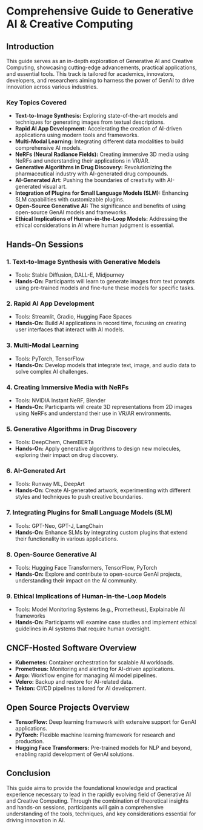 # Comprehensive Guide to Generative AI & Creative Computing

## Introduction

This guide serves as an in-depth exploration of Generative AI and Creative Computing, showcasing cutting-edge advancements, practical applications, and essential tools. This track is tailored for academics, innovators, developers, and researchers aiming to harness the power of GenAI to drive innovation across various industries.

### Key Topics Covered
- **Text-to-Image Synthesis:** Exploring state-of-the-art models and techniques for generating images from textual descriptions.
- **Rapid AI App Development:** Accelerating the creation of AI-driven applications using modern tools and frameworks.
- **Multi-Modal Learning:** Integrating different data modalities to build comprehensive AI models.
- **NeRFs (Neural Radiance Fields):** Creating immersive 3D media using NeRFs and understanding their applications in VR/AR.
- **Generative Algorithms in Drug Discovery:** Revolutionizing the pharmaceutical industry with AI-generated drug compounds.
- **AI-Generated Art:** Pushing the boundaries of creativity with AI-generated visual art.
- **Integration of Plugins for Small Language Models (SLM):** Enhancing SLM capabilities with customizable plugins.
- **Open-Source Generative AI:** The significance and benefits of using open-source GenAI models and frameworks.
- **Ethical Implications of Human-in-the-Loop Models:** Addressing the ethical considerations in AI where human judgment is essential.

## Hands-On Sessions

### 1. **Text-to-Image Synthesis with Generative Models**
   - Tools: Stable Diffusion, DALL-E, Midjourney
   - **Hands-On:** Participants will learn to generate images from text prompts using pre-trained models and fine-tune these models for specific tasks.

### 2. **Rapid AI App Development**
   - Tools: Streamlit, Gradio, Hugging Face Spaces
   - **Hands-On:** Build AI applications in record time, focusing on creating user interfaces that interact with AI models.

### 3. **Multi-Modal Learning**
   - Tools: PyTorch, TensorFlow
   - **Hands-On:** Develop models that integrate text, image, and audio data to solve complex AI challenges.

### 4. **Creating Immersive Media with NeRFs**
   - Tools: NVIDIA Instant NeRF, Blender
   - **Hands-On:** Participants will create 3D representations from 2D images using NeRFs and understand their use in VR/AR environments.

### 5. **Generative Algorithms in Drug Discovery**
   - Tools: DeepChem, ChemBERTa
   - **Hands-On:** Apply generative algorithms to design new molecules, exploring their impact on drug discovery.

### 6. **AI-Generated Art**
   - Tools: Runway ML, DeepArt
   - **Hands-On:** Create AI-generated artwork, experimenting with different styles and techniques to push creative boundaries.

### 7. **Integrating Plugins for Small Language Models (SLM)**
   - Tools: GPT-Neo, GPT-J, LangChain
   - **Hands-On:** Enhance SLMs by integrating custom plugins that extend their functionality in various applications.

### 8. **Open-Source Generative AI**
   - Tools: Hugging Face Transformers, TensorFlow, PyTorch
   - **Hands-On:** Explore and contribute to open-source GenAI projects, understanding their impact on the AI community.

### 9. **Ethical Implications of Human-in-the-Loop Models**
   - Tools: Model Monitoring Systems (e.g., Prometheus), Explainable AI frameworks
   - **Hands-On:** Participants will examine case studies and implement ethical guidelines in AI systems that require human oversight.

## CNCF-Hosted Software Overview
- **Kubernetes:** Container orchestration for scalable AI workloads.
- **Prometheus:** Monitoring and alerting for AI-driven applications.
- **Argo:** Workflow engine for managing AI model pipelines.
- **Velero:** Backup and restore for AI-related data.
- **Tekton:** CI/CD pipelines tailored for AI development.

## Open Source Projects Overview
- **TensorFlow:** Deep learning framework with extensive support for GenAI applications.
- **PyTorch:** Flexible machine learning framework for research and production.
- **Hugging Face Transformers:** Pre-trained models for NLP and beyond, enabling rapid development of GenAI solutions.



## Conclusion
This guide aims to provide the foundational knowledge and practical experience necessary to lead in the rapidly evolving field of Generative AI and Creative Computing. Through the combination of theoretical insights and hands-on sessions, participants will gain a comprehensive understanding of the tools, techniques, and key considerations essential for driving innovation in AI.

